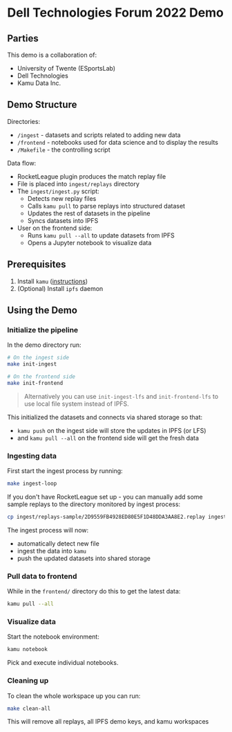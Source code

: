 # Dell Technologies Forum 2022 Demo


## Parties
This demo is a collaboration of:
- University of Twente (ESportsLab)
- Dell Technologies
- Kamu Data Inc.


## Demo Structure
Directories:
- `/ingest` - datasets and scripts related to adding new data
- `/frontend` - notebooks used for data science and to display the results
- `/Makefile` - the controlling script

Data flow:
- RocketLeague plugin produces the match replay file
- File is placed into `ingest/replays` directory
- The `ingest/ingest.py` script:
  - Detects new replay files
  - Calls `kamu pull` to parse replays into structured dataset
  - Updates the rest of datasets in the pipeline
  - Syncs datasets into IPFS
- User on the frontend side:
  - Runs `kamu pull --all` to update datasets from IPFS
  - Opens a Jupyter notebook to visualize data


## Prerequisites
1. Install `kamu` ([instructions](https://docs.kamu.dev/cli/get-started/installation/))
2. (Optional) Install `ipfs` daemon


## Using the Demo

### Initialize the pipeline
In the demo directory run:
```bash
# On the ingest side
make init-ingest

# On the frontend side
make init-frontend
```

> Alternatively you can use `init-ingest-lfs` and `init-frontend-lfs` to use local file system instead of IPFS.

This initialized the datasets and connects via shared storage so that:
- `kamu push` on the ingest side will store the updates in IPFS (or LFS)
- and `kamu pull --all` on the frontend side will get the fresh data


### Ingesting data
First start the ingest process by running:
```bash
make ingest-loop
```

If you don't have RocketLeague set up - you can manually add some sample replays to the directory monitored by ingest process:
```bash
cp ingest/replays-sample/2D9559FB4928ED80E5F1D48DDA3AA8E2.replay ingest/replays/
```

The ingest process will now:
- automatically detect new file
- ingest the data into `kamu`
- push the updated datasets into shared storage


### Pull data to frontend
While in the `frontend/` directory do this to get the latest data:
```bash
kamu pull --all
```

### Visualize data
Start the notebook environment:
```bash
kamu notebook
```

Pick and execute individual notebooks.


### Cleaning up
To clean the whole workspace up you can run:
```bash
make clean-all
```

This will remove all replays, all IPFS demo keys, and kamu workspaces
